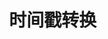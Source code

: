 # <div class="iconfont icon-time-circle" style="display: inline-block; font-size: 32px; margin: 10px"></div>时间戳转换

<timestamp></timestamp>
